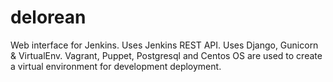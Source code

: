 delorean
========

Web interface for Jenkins. Uses Jenkins REST API. Uses Django, Gunicorn &amp; VirtualEnv. Vagrant, Puppet, Postgresql and Centos OS are used to create a virtual environment for development deployment.
